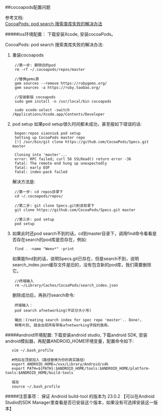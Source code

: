 ##cocoapods配置问题

参考文档:    
[CocoaPods: pod search 搜索类库失败的解决办法](http://blog.cocoachina.com/article/29127)	

#####ios环境配置：
下载安装Xcode, 安装cocoaPods。

CocoaPods: pod search 搜索类库失败的解决办法:

1. 重装cocoapods
	
		//第一步: 删除旧的pod
		rm -rf ~/.cocoapods/repos/master 
		
		//替换gems源
		gem sources --remove https://rubygems.org/
		gem sources -a https://ruby.taobao.org/
		
		//安装新版 cocoapods
		sudo gem install -n /usr/local/bin cocoapods
		
		sudo xcode-select -switch /Applications/Xcode.app/Contents/Developer


2. pod setup
如果pod setup很久时间都未成功，甚至报如下错误的话:

		bogon:repos xiaoniu$ pod setup
		Setting up CocoaPods master repo
		[!] /usr/bin/git clone https://github.com/CocoaPods/Specs.git master
		
		Cloning into 'master'...
		error: RPC failed; curl 56 SSLRead() return error -36
		fatal: The remote end hung up unexpectedly
		fatal: early EOF
		fatal: index-pack failed


	解决方法是:    

		//第一步: cd repos目录下
		cd ~/.cocoapods/repos/
		
		//第二步: git clone Specs.git到该目录下
		git clone https://github.com/CocoaPods/Specs.git master
		
		//第三步: pod setup
		pod setup
	



	
3. 如果此时还pod search不到的话，cd到master目录下，调用find命令看看是否存在search的pod库是否存在，例如:

		find . -name "Weex*" -print 

	如果能find到的话，说明Specs.git已存在，但是search不到，说明search_index.json缓存文件是旧的，没有包含新的pod库，我们需要删除它。
		
		//终端输入
		rm ~/Library/Caches/CocoaPods/search_index.json
		
	删除成功后，再执行search命令:
	
		终端输入：
		pod search afnetworking(不区分大小写)
		
		输出：Creating search index for spec repo 'master'.. Done!，
		稍等片刻, 就会出现所有带有afnetworking字段的类库。










#####android环境配置:
下载安装android studio, 下载android SDK, 安装android模拟器，再配置ANDROID_HOME环境变量，配置命令如下:

	   vim ~/.bash_profile
	   
	   #然后在顶部加入（路径替换为你的真实路径）
	   export ANDROID_HOME=/xxx/Library/Android/sdk
	   export PATH=${PATH}:$ANDROID_HOME/tools:$ANDROID_HOME/platform-tools:$ANDROID_HOME/build-tools
	   
	   保存
	   source ~/.bash_profile

 
#####注意事项： 
保证 Android build-tool 的版本为 23.0.2 【可以在Android Studio的SDK Manager里查看是否已安装这个版本，如果没有可选择安装这一版本】





